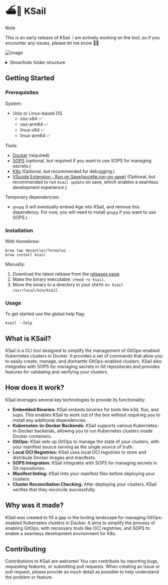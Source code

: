 # ⛴️🐳 KSail

> [!NOTE]
> This is an early release of KSail. I am actively working on the tool, so if you encounter any issues, please let me know 🙏🏻

![image](https://github.com/devantler/ksail/assets/26203420/83a77828-02e1-4d7a-92b7-9e89d0c4e509)

<details>
  <summary>Show/hide folder structure</summary>

<!-- readme-tree start -->
```
.
├── .github
│   └── workflows
├── autocomplete
├── k3d
├── k8s
│   └── clusters
│       └── test
│           ├── flux
│           └── infrastructure
├── scripts
├── src
│   └── KSail
│       ├── CLIWrappers
│       ├── Commands
│       │   ├── Check
│       │   │   └── Handlers
│       │   ├── Down
│       │   │   └── Handlers
│       │   ├── Lint
│       │   │   └── Handlers
│       │   ├── List
│       │   │   └── Handlers
│       │   ├── SOPS
│       │   │   ├── Handlers
│       │   │   └── Options
│       │   ├── Up
│       │   │   ├── Handlers
│       │   │   ├── Options
│       │   │   └── Validators
│       │   └── Update
│       │       └── Handlers
│       ├── Enums
│       ├── Extensions
│       ├── Models
│       │   └── K3d
│       ├── Options
│       ├── Provisioners
│       │   ├── Cluster
│       │   ├── ContainerOrchestrator
│       │   ├── GitOps
│       │   └── SecretManagement
│       └── assets
│           ├── binaries
│           └── k3d
└── tests
    ├── KSail.Tests.Integration
    └── KSail.Tests.Unit

47 directories
```
<!-- readme-tree end -->

</details>

## Getting Started

### Prerequisites

System:

- Unix or Linux-based OS.
  - osx-x64 ✅
  - osx-arm64 ✅
  - linux-x64 ✅
  - linux-arm64 ✅

Tools:

- [Docker](https://www.docker.com) (required)
- [SOPS](https://www.google.com/url?sa=t&rct=j&q=&esrc=s&source=web&cd=&ved=2ahUKEwiBwqfUh9aDAxViVPEDHUBJBxQQFnoECAMQAQ&url=https%3A%2F%2Fgithub.com%2Fgetsops%2Fsops&usg=AOvVaw1VL2ENXs82bAZnq5jAzeH_&opi=89978449) (optional, but required if you want to use SOPS for managing secrets.)
- [K9s](https://k9scli.io) (Optional, but recommended for debugging.)
- [VScode Extension - Run on Save(pucelle.run-on-save)](https://github.com/pucelle/vscode-run-on-save) (Optional, but recommended to run `ksail update` on save, which enables a seamless development experience.)

Temporary dependencies:

- `gnupg` (I will eventually embed Age into KSail, and remove this dependency. For now, you will need to install `gnupg` if you want to use SOPS.)

### Installation

With Homebrew:

```shell
brew tap devantler/formulas
brew install ksail
```

Manually:

1. Download the latest release from the [releases page](https://github.com/devantler/ksail/releases).
2. Make the binary executable: `chmod +x ksail`.
3. Move the binary to a directory in your `$PATH`: `mv ksail /usr/local/bin/ksail`.

### Usage

To get started use the global help flag:

```shell
ksail --help
```

## What is KSail?

KSail is a CLI tool designed to simplify the management of GitOps-enabled Kubernetes clusters in Docker. It provides a set of commands that allow you to easily create, manage, and dismantle GitOps-enabled clusters. KSail also integrates with SOPS for managing secrets in Git repositories and provides features for validating and verifying your clusters.

## How does it work?

KSail leverages several key technologies to provide its functionality:

- **Embedded Binaries:** KSail embeds binaries for tools like k3d, flux, and sops. This enables KSail to work out of the box without requiring you to install any additional dependencies.
- **Kubernetes-in-Docker Backends:** KSail supports various Kubernetes-in-Docker backends, allowing you to run Kubernetes clusters inside Docker containers.
- **GitOps:** KSail sets up GitOps to manage the state of your clusters, with your manifest source serving as the single source of truth.
- **Local OCI Registries:** KSail uses local OCI registries to store and distribute Docker images and manifests.
- **SOPS Integration:** KSail integrates with SOPS for managing secrets in Git repositories.
- **Manifest linting:** KSail lints your manifest files before deploying your clusters.
- **Cluster Reconciliation Checking:** After deploying your clusters, KSail verifies that they reconcile successfully.

## Why was it made?

KSail was created to fill a gap in the tooling landscape for managing GitOps-enabled Kubernetes clusters in Docker. It aims to simplify the process of enabling GitOps, with necessary tools like OCI registries, and SOPS to enable a seamless development environment for K8s.

## Contributing

Contributions to KSail are welcome! You can contribute by reporting bugs, requesting features, or submitting pull requests. When creating an issue or pull request, please provide as much detail as possible to help understand the problem or feature.

